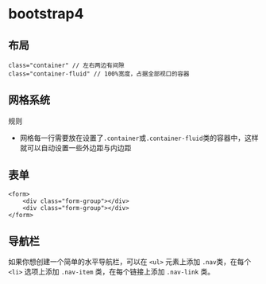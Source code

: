 # bootstrap4 #
## 布局 ##
	class="container" // 左右两边有间隙
	class="container-fluid" // 100%宽度，占据全部视口的容器

## 网格系统 ##
规则

- 网格每一行需要放在设置了`.container`或`.container-fluid`类的容器中，这样就可以自动设置一些外边距与内边距
## 表单 ##
	<form>
		<div class="form-group"></div>
		<div class="form-group"></div>
	</form>

## 导航栏 ##
如果你想创建一个简单的水平导航栏，可以在 `<ul>` 元素上添加 `.nav`类，在每个 `<li>` 选项上添加 `.nav-item` 类，在每个链接上添加 `.nav-link` 类。